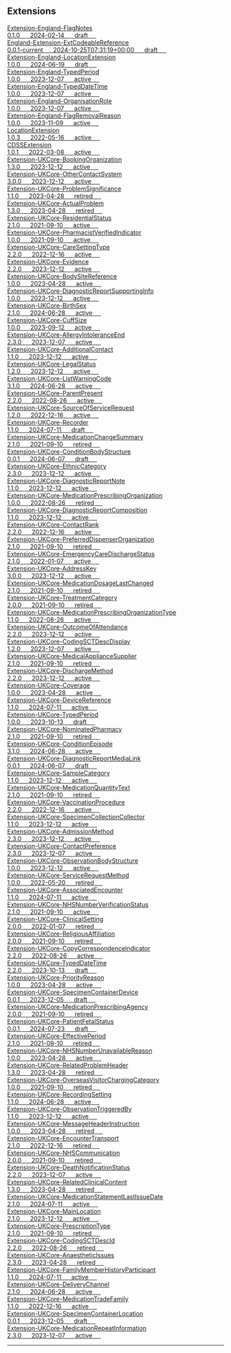 ## Extensions


<div class="project-container">


<a href="https://simplifier.net/NHS-England-Programme-Implementation-Guides/Extension-England-FlagNotes" class="child-title">
<div class="title">Extension-England-FlagNotes</div>
<div class="description">
  0.1.0 &nbsp;&nbsp;&nbsp;&nbsp;
  2024-02-14 &nbsp;&nbsp;&nbsp;&nbsp;
<span class="status draft">draft</span> &nbsp;&nbsp;&nbsp;&nbsp;
</div>
</a>
<a href="https://simplifier.net/NHS-England-Programme-Implementation-Guides/England-Extension-ExtCodeableReference" class="child-title">
<div class="title">England-Extension-ExtCodeableReference</div>
<div class="description">
  0.0.1-current &nbsp;&nbsp;&nbsp;&nbsp;
  2024-10-25T07:31:19+00:00 &nbsp;&nbsp;&nbsp;&nbsp;
<span class="status draft">draft</span> &nbsp;&nbsp;&nbsp;&nbsp;
</div>
</a>
<a href="https://simplifier.net/nhs-england-implementation-guide/Extension-England-LocationExtension" class="child-title">
<div class="title">Extension-England-LocationExtension</div>
<div class="description">
  1.0.0 &nbsp;&nbsp;&nbsp;&nbsp;
  2024-06-19 &nbsp;&nbsp;&nbsp;&nbsp;
<span class="status draft">draft</span> &nbsp;&nbsp;&nbsp;&nbsp;
</div>
</a>
<a href="https://simplifier.net/nhs-england-implementation-guide/Extension-England-TypedPeriod" class="child-title">
<div class="title">Extension-England-TypedPeriod</div>
<div class="description">
  1.0.0 &nbsp;&nbsp;&nbsp;&nbsp;
  2023-12-07 &nbsp;&nbsp;&nbsp;&nbsp;
<span class="status active">active</span> &nbsp;&nbsp;&nbsp;&nbsp;
</div>
</a>
<a href="https://simplifier.net/nhs-england-implementation-guide/Extension-England-TypedDateTime" class="child-title">
<div class="title">Extension-England-TypedDateTime</div>
<div class="description">
  1.0.0 &nbsp;&nbsp;&nbsp;&nbsp;
  2023-12-07 &nbsp;&nbsp;&nbsp;&nbsp;
<span class="status active">active</span> &nbsp;&nbsp;&nbsp;&nbsp;
</div>
</a>
<a href="https://simplifier.net/nhs-england-implementation-guide/Extension-England-OrganisationRole" class="child-title">
<div class="title">Extension-England-OrganisationRole</div>
<div class="description">
  1.0.0 &nbsp;&nbsp;&nbsp;&nbsp;
  2023-12-07 &nbsp;&nbsp;&nbsp;&nbsp;
<span class="status active">active</span> &nbsp;&nbsp;&nbsp;&nbsp;
</div>
</a>
<a href="https://simplifier.net/nhs-england-implementation-guide/Extension-England-FlagRemovalReason" class="child-title">
<div class="title">Extension-England-FlagRemovalReason</div>
<div class="description">
  1.0.0 &nbsp;&nbsp;&nbsp;&nbsp;
  2023-11-09 &nbsp;&nbsp;&nbsp;&nbsp;
<span class="status active">active</span> &nbsp;&nbsp;&nbsp;&nbsp;
</div>
</a>
<a href="https://simplifier.net/NHSBookingandReferrals/LocationExtension" class="child-title">
<div class="title">LocationExtension</div>
<div class="description">
  1.0.3 &nbsp;&nbsp;&nbsp;&nbsp;
  2022-05-16 &nbsp;&nbsp;&nbsp;&nbsp;
<span class="status active">active</span> &nbsp;&nbsp;&nbsp;&nbsp;
</div>
</a>
<a href="https://simplifier.net/NHSBookingandReferrals/CDSSExtension" class="child-title">
<div class="title">CDSSExtension</div>
<div class="description">
  1.0.1 &nbsp;&nbsp;&nbsp;&nbsp;
  2022-03-08 &nbsp;&nbsp;&nbsp;&nbsp;
<span class="status active">active</span> &nbsp;&nbsp;&nbsp;&nbsp;
</div>
</a>
<a href="https://simplifier.net/HL7FHIRUKCoreR4/Extension-UKCore-BookingOrganization" class="child-title">
<div class="title">Extension-UKCore-BookingOrganization</div>
<div class="description">
  1.3.0 &nbsp;&nbsp;&nbsp;&nbsp;
  2023-12-12 &nbsp;&nbsp;&nbsp;&nbsp;
<span class="status active">active</span> &nbsp;&nbsp;&nbsp;&nbsp;
</div>
</a>
<a href="https://simplifier.net/HL7FHIRUKCoreR4/Extension-UKCore-OtherContactSystem" class="child-title">
<div class="title">Extension-UKCore-OtherContactSystem</div>
<div class="description">
  3.0.0 &nbsp;&nbsp;&nbsp;&nbsp;
  2023-12-12 &nbsp;&nbsp;&nbsp;&nbsp;
<span class="status active">active</span> &nbsp;&nbsp;&nbsp;&nbsp;
</div>
</a>
<a href="https://simplifier.net/HL7FHIRUKCoreR4/Extension-UKCore-ProblemSignificance" class="child-title">
<div class="title">Extension-UKCore-ProblemSignificance</div>
<div class="description">
  1.1.0 &nbsp;&nbsp;&nbsp;&nbsp;
  2023-04-28 &nbsp;&nbsp;&nbsp;&nbsp;
<span class="status retired">retired</span> &nbsp;&nbsp;&nbsp;&nbsp;
</div>
</a>
<a href="https://simplifier.net/HL7FHIRUKCoreR4/Extension-UKCore-ActualProblem" class="child-title">
<div class="title">Extension-UKCore-ActualProblem</div>
<div class="description">
  1.3.0 &nbsp;&nbsp;&nbsp;&nbsp;
  2023-04-28 &nbsp;&nbsp;&nbsp;&nbsp;
<span class="status retired">retired</span> &nbsp;&nbsp;&nbsp;&nbsp;
</div>
</a>
<a href="https://simplifier.net/HL7FHIRUKCoreR4/Extension-UKCore-ResidentialStatus" class="child-title">
<div class="title">Extension-UKCore-ResidentialStatus</div>
<div class="description">
  2.1.0 &nbsp;&nbsp;&nbsp;&nbsp;
  2021-09-10 &nbsp;&nbsp;&nbsp;&nbsp;
<span class="status active">active</span> &nbsp;&nbsp;&nbsp;&nbsp;
</div>
</a>
<a href="https://simplifier.net/HL7FHIRUKCoreR4/Extension-UKCore-PharmacistVerifiedIndicator" class="child-title">
<div class="title">Extension-UKCore-PharmacistVerifiedIndicator</div>
<div class="description">
  1.0.0 &nbsp;&nbsp;&nbsp;&nbsp;
  2021-09-10 &nbsp;&nbsp;&nbsp;&nbsp;
<span class="status active">active</span> &nbsp;&nbsp;&nbsp;&nbsp;
</div>
</a>
<a href="https://simplifier.net/HL7FHIRUKCoreR4/Extension-UKCore-CareSettingType" class="child-title">
<div class="title">Extension-UKCore-CareSettingType</div>
<div class="description">
  2.2.0 &nbsp;&nbsp;&nbsp;&nbsp;
  2022-12-16 &nbsp;&nbsp;&nbsp;&nbsp;
<span class="status active">active</span> &nbsp;&nbsp;&nbsp;&nbsp;
</div>
</a>
<a href="https://simplifier.net/HL7FHIRUKCoreR4/Extension-UKCore-Evidence" class="child-title">
<div class="title">Extension-UKCore-Evidence</div>
<div class="description">
  2.2.0 &nbsp;&nbsp;&nbsp;&nbsp;
  2023-12-12 &nbsp;&nbsp;&nbsp;&nbsp;
<span class="status active">active</span> &nbsp;&nbsp;&nbsp;&nbsp;
</div>
</a>
<a href="https://simplifier.net/HL7FHIRUKCoreR4/Extension-UKCore-BodySiteReference" class="child-title">
<div class="title">Extension-UKCore-BodySiteReference</div>
<div class="description">
  1.0.0 &nbsp;&nbsp;&nbsp;&nbsp;
  2023-04-28 &nbsp;&nbsp;&nbsp;&nbsp;
<span class="status active">active</span> &nbsp;&nbsp;&nbsp;&nbsp;
</div>
</a>
<a href="https://simplifier.net/HL7FHIRUKCoreR4/Extension-UKCore-DiagnosticReportSupportingInfo" class="child-title">
<div class="title">Extension-UKCore-DiagnosticReportSupportingInfo</div>
<div class="description">
  1.0.0 &nbsp;&nbsp;&nbsp;&nbsp;
  2023-12-12 &nbsp;&nbsp;&nbsp;&nbsp;
<span class="status active">active</span> &nbsp;&nbsp;&nbsp;&nbsp;
</div>
</a>
<a href="https://simplifier.net/HL7FHIRUKCoreR4/Extension-UKCore-BirthSex" class="child-title">
<div class="title">Extension-UKCore-BirthSex</div>
<div class="description">
  2.1.0 &nbsp;&nbsp;&nbsp;&nbsp;
  2024-06-28 &nbsp;&nbsp;&nbsp;&nbsp;
<span class="status active">active</span> &nbsp;&nbsp;&nbsp;&nbsp;
</div>
</a>
<a href="https://simplifier.net/HL7FHIRUKCoreR4/Extension-UKCore-CuffSize" class="child-title">
<div class="title">Extension-UKCore-CuffSize</div>
<div class="description">
  1.0.0 &nbsp;&nbsp;&nbsp;&nbsp;
  2023-09-12 &nbsp;&nbsp;&nbsp;&nbsp;
<span class="status active">active</span> &nbsp;&nbsp;&nbsp;&nbsp;
</div>
</a>
<a href="https://simplifier.net/HL7FHIRUKCoreR4/Extension-UKCore-AllergyIntoleranceEnd" class="child-title">
<div class="title">Extension-UKCore-AllergyIntoleranceEnd</div>
<div class="description">
  2.3.0 &nbsp;&nbsp;&nbsp;&nbsp;
  2023-12-07 &nbsp;&nbsp;&nbsp;&nbsp;
<span class="status active">active</span> &nbsp;&nbsp;&nbsp;&nbsp;
</div>
</a>
<a href="https://simplifier.net/HL7FHIRUKCoreR4/Extension-UKCore-AdditionalContact" class="child-title">
<div class="title">Extension-UKCore-AdditionalContact</div>
<div class="description">
  1.1.0 &nbsp;&nbsp;&nbsp;&nbsp;
  2023-12-12 &nbsp;&nbsp;&nbsp;&nbsp;
<span class="status active">active</span> &nbsp;&nbsp;&nbsp;&nbsp;
</div>
</a>
<a href="https://simplifier.net/HL7FHIRUKCoreR4/Extension-UKCore-LegalStatus" class="child-title">
<div class="title">Extension-UKCore-LegalStatus</div>
<div class="description">
  1.2.0 &nbsp;&nbsp;&nbsp;&nbsp;
  2023-12-12 &nbsp;&nbsp;&nbsp;&nbsp;
<span class="status active">active</span> &nbsp;&nbsp;&nbsp;&nbsp;
</div>
</a>
<a href="https://simplifier.net/HL7FHIRUKCoreR4/Extension-UKCore-ListWarningCode" class="child-title">
<div class="title">Extension-UKCore-ListWarningCode</div>
<div class="description">
  3.1.0 &nbsp;&nbsp;&nbsp;&nbsp;
  2024-06-28 &nbsp;&nbsp;&nbsp;&nbsp;
<span class="status active">active</span> &nbsp;&nbsp;&nbsp;&nbsp;
</div>
</a>
<a href="https://simplifier.net/HL7FHIRUKCoreR4/Extension-UKCore-ParentPresent" class="child-title">
<div class="title">Extension-UKCore-ParentPresent</div>
<div class="description">
  2.2.0 &nbsp;&nbsp;&nbsp;&nbsp;
  2022-08-26 &nbsp;&nbsp;&nbsp;&nbsp;
<span class="status active">active</span> &nbsp;&nbsp;&nbsp;&nbsp;
</div>
</a>
<a href="https://simplifier.net/HL7FHIRUKCoreR4/Extension-UKCore-SourceOfServiceRequest" class="child-title">
<div class="title">Extension-UKCore-SourceOfServiceRequest</div>
<div class="description">
  1.2.0 &nbsp;&nbsp;&nbsp;&nbsp;
  2022-12-16 &nbsp;&nbsp;&nbsp;&nbsp;
<span class="status active">active</span> &nbsp;&nbsp;&nbsp;&nbsp;
</div>
</a>
<a href="https://simplifier.net/HL7FHIRUKCoreR4/Extension-UKCore-Recorder" class="child-title">
<div class="title">Extension-UKCore-Recorder</div>
<div class="description">
  1.1.0 &nbsp;&nbsp;&nbsp;&nbsp;
  2024-07-11 &nbsp;&nbsp;&nbsp;&nbsp;
<span class="status draft">draft</span> &nbsp;&nbsp;&nbsp;&nbsp;
</div>
</a>
<a href="https://simplifier.net/HL7FHIRUKCoreR4/Extension-UKCore-MedicationChangeSummary" class="child-title">
<div class="title">Extension-UKCore-MedicationChangeSummary</div>
<div class="description">
  2.1.0 &nbsp;&nbsp;&nbsp;&nbsp;
  2021-09-10 &nbsp;&nbsp;&nbsp;&nbsp;
<span class="status retired">retired</span> &nbsp;&nbsp;&nbsp;&nbsp;
</div>
</a>
<a href="https://simplifier.net/HL7FHIRUKCoreR4/Extension-UKCore-ConditionBodyStructure" class="child-title">
<div class="title">Extension-UKCore-ConditionBodyStructure</div>
<div class="description">
  0.0.1 &nbsp;&nbsp;&nbsp;&nbsp;
  2024-06-07 &nbsp;&nbsp;&nbsp;&nbsp;
<span class="status draft">draft</span> &nbsp;&nbsp;&nbsp;&nbsp;
</div>
</a>
<a href="https://simplifier.net/HL7FHIRUKCoreR4/Extension-UKCore-EthnicCategory" class="child-title">
<div class="title">Extension-UKCore-EthnicCategory</div>
<div class="description">
  2.3.0 &nbsp;&nbsp;&nbsp;&nbsp;
  2023-12-12 &nbsp;&nbsp;&nbsp;&nbsp;
<span class="status active">active</span> &nbsp;&nbsp;&nbsp;&nbsp;
</div>
</a>
<a href="https://simplifier.net/HL7FHIRUKCoreR4/Extension-UKCore-DiagnosticReportNote" class="child-title">
<div class="title">Extension-UKCore-DiagnosticReportNote</div>
<div class="description">
  1.1.0 &nbsp;&nbsp;&nbsp;&nbsp;
  2023-12-12 &nbsp;&nbsp;&nbsp;&nbsp;
<span class="status active">active</span> &nbsp;&nbsp;&nbsp;&nbsp;
</div>
</a>
<a href="https://simplifier.net/HL7FHIRUKCoreR4/Extension-UKCore-MedicationPrescribingOrganization" class="child-title">
<div class="title">Extension-UKCore-MedicationPrescribingOrganization</div>
<div class="description">
  1.0.0 &nbsp;&nbsp;&nbsp;&nbsp;
  2022-08-26 &nbsp;&nbsp;&nbsp;&nbsp;
<span class="status retired">retired</span> &nbsp;&nbsp;&nbsp;&nbsp;
</div>
</a>
<a href="https://simplifier.net/HL7FHIRUKCoreR4/Extension-UKCore-DiagnosticReportComposition" class="child-title">
<div class="title">Extension-UKCore-DiagnosticReportComposition</div>
<div class="description">
  1.1.0 &nbsp;&nbsp;&nbsp;&nbsp;
  2023-12-12 &nbsp;&nbsp;&nbsp;&nbsp;
<span class="status active">active</span> &nbsp;&nbsp;&nbsp;&nbsp;
</div>
</a>
<a href="https://simplifier.net/HL7FHIRUKCoreR4/Extension-UKCore-ContactRank" class="child-title">
<div class="title">Extension-UKCore-ContactRank</div>
<div class="description">
  2.2.0 &nbsp;&nbsp;&nbsp;&nbsp;
  2022-12-16 &nbsp;&nbsp;&nbsp;&nbsp;
<span class="status active">active</span> &nbsp;&nbsp;&nbsp;&nbsp;
</div>
</a>
<a href="https://simplifier.net/HL7FHIRUKCoreR4/Extension-UKCore-PreferredDispenserOrganization" class="child-title">
<div class="title">Extension-UKCore-PreferredDispenserOrganization</div>
<div class="description">
  2.1.0 &nbsp;&nbsp;&nbsp;&nbsp;
  2021-09-10 &nbsp;&nbsp;&nbsp;&nbsp;
<span class="status retired">retired</span> &nbsp;&nbsp;&nbsp;&nbsp;
</div>
</a>
<a href="https://simplifier.net/HL7FHIRUKCoreR4/Extension-UKCore-EmergencyCareDischargeStatus" class="child-title">
<div class="title">Extension-UKCore-EmergencyCareDischargeStatus</div>
<div class="description">
  2.1.0 &nbsp;&nbsp;&nbsp;&nbsp;
  2022-01-07 &nbsp;&nbsp;&nbsp;&nbsp;
<span class="status active">active</span> &nbsp;&nbsp;&nbsp;&nbsp;
</div>
</a>
<a href="https://simplifier.net/HL7FHIRUKCoreR4/Extension-UKCore-AddressKey" class="child-title">
<div class="title">Extension-UKCore-AddressKey</div>
<div class="description">
  3.0.0 &nbsp;&nbsp;&nbsp;&nbsp;
  2023-12-12 &nbsp;&nbsp;&nbsp;&nbsp;
<span class="status active">active</span> &nbsp;&nbsp;&nbsp;&nbsp;
</div>
</a>
<a href="https://simplifier.net/HL7FHIRUKCoreR4/Extension-UKCore-MedicationDosageLastChanged" class="child-title">
<div class="title">Extension-UKCore-MedicationDosageLastChanged</div>
<div class="description">
  2.1.0 &nbsp;&nbsp;&nbsp;&nbsp;
  2021-09-10 &nbsp;&nbsp;&nbsp;&nbsp;
<span class="status retired">retired</span> &nbsp;&nbsp;&nbsp;&nbsp;
</div>
</a>
<a href="https://simplifier.net/HL7FHIRUKCoreR4/Extension-UKCore-TreatmentCategory" class="child-title">
<div class="title">Extension-UKCore-TreatmentCategory</div>
<div class="description">
  2.0.0 &nbsp;&nbsp;&nbsp;&nbsp;
  2021-09-10 &nbsp;&nbsp;&nbsp;&nbsp;
<span class="status retired">retired</span> &nbsp;&nbsp;&nbsp;&nbsp;
</div>
</a>
<a href="https://simplifier.net/HL7FHIRUKCoreR4/Extension-UKCore-MedicationPrescribingOrganizationType" class="child-title">
<div class="title">Extension-UKCore-MedicationPrescribingOrganizationType</div>
<div class="description">
  1.1.0 &nbsp;&nbsp;&nbsp;&nbsp;
  2022-08-26 &nbsp;&nbsp;&nbsp;&nbsp;
<span class="status active">active</span> &nbsp;&nbsp;&nbsp;&nbsp;
</div>
</a>
<a href="https://simplifier.net/HL7FHIRUKCoreR4/Extension-UKCore-OutcomeOfAttendance" class="child-title">
<div class="title">Extension-UKCore-OutcomeOfAttendance</div>
<div class="description">
  2.2.0 &nbsp;&nbsp;&nbsp;&nbsp;
  2023-12-12 &nbsp;&nbsp;&nbsp;&nbsp;
<span class="status active">active</span> &nbsp;&nbsp;&nbsp;&nbsp;
</div>
</a>
<a href="https://simplifier.net/HL7FHIRUKCoreR4/Extension-UKCore-CodingSCTDescDisplay" class="child-title">
<div class="title">Extension-UKCore-CodingSCTDescDisplay</div>
<div class="description">
  1.2.0 &nbsp;&nbsp;&nbsp;&nbsp;
  2023-12-07 &nbsp;&nbsp;&nbsp;&nbsp;
<span class="status active">active</span> &nbsp;&nbsp;&nbsp;&nbsp;
</div>
</a>
<a href="https://simplifier.net/HL7FHIRUKCoreR4/Extension-UKCore-MedicalApplianceSupplier" class="child-title">
<div class="title">Extension-UKCore-MedicalApplianceSupplier</div>
<div class="description">
  2.1.0 &nbsp;&nbsp;&nbsp;&nbsp;
  2021-09-10 &nbsp;&nbsp;&nbsp;&nbsp;
<span class="status retired">retired</span> &nbsp;&nbsp;&nbsp;&nbsp;
</div>
</a>
<a href="https://simplifier.net/HL7FHIRUKCoreR4/Extension-UKCore-DischargeMethod" class="child-title">
<div class="title">Extension-UKCore-DischargeMethod</div>
<div class="description">
  2.2.0 &nbsp;&nbsp;&nbsp;&nbsp;
  2023-12-12 &nbsp;&nbsp;&nbsp;&nbsp;
<span class="status active">active</span> &nbsp;&nbsp;&nbsp;&nbsp;
</div>
</a>
<a href="https://simplifier.net/HL7FHIRUKCoreR4/Extension-UKCore-Coverage" class="child-title">
<div class="title">Extension-UKCore-Coverage</div>
<div class="description">
  1.0.0 &nbsp;&nbsp;&nbsp;&nbsp;
  2023-04-28 &nbsp;&nbsp;&nbsp;&nbsp;
<span class="status active">active</span> &nbsp;&nbsp;&nbsp;&nbsp;
</div>
</a>
<a href="https://simplifier.net/HL7FHIRUKCoreR4/Extension-UKCore-DeviceReference" class="child-title">
<div class="title">Extension-UKCore-DeviceReference</div>
<div class="description">
  1.1.0 &nbsp;&nbsp;&nbsp;&nbsp;
  2024-07-11 &nbsp;&nbsp;&nbsp;&nbsp;
<span class="status active">active</span> &nbsp;&nbsp;&nbsp;&nbsp;
</div>
</a>
<a href="https://simplifier.net/HL7FHIRUKCoreR4/Extension-UKCore-TypedPeriod" class="child-title">
<div class="title">Extension-UKCore-TypedPeriod</div>
<div class="description">
  1.0.0 &nbsp;&nbsp;&nbsp;&nbsp;
  2023-10-13 &nbsp;&nbsp;&nbsp;&nbsp;
<span class="status draft">draft</span> &nbsp;&nbsp;&nbsp;&nbsp;
</div>
</a>
<a href="https://simplifier.net/HL7FHIRUKCoreR4/Extension-UKCore-NominatedPharmacy" class="child-title">
<div class="title">Extension-UKCore-NominatedPharmacy</div>
<div class="description">
  2.1.0 &nbsp;&nbsp;&nbsp;&nbsp;
  2021-09-10 &nbsp;&nbsp;&nbsp;&nbsp;
<span class="status retired">retired</span> &nbsp;&nbsp;&nbsp;&nbsp;
</div>
</a>
<a href="https://simplifier.net/HL7FHIRUKCoreR4/Extension-UKCore-ConditionEpisode" class="child-title">
<div class="title">Extension-UKCore-ConditionEpisode</div>
<div class="description">
  3.1.0 &nbsp;&nbsp;&nbsp;&nbsp;
  2024-06-28 &nbsp;&nbsp;&nbsp;&nbsp;
<span class="status active">active</span> &nbsp;&nbsp;&nbsp;&nbsp;
</div>
</a>
<a href="https://simplifier.net/HL7FHIRUKCoreR4/Extension-UKCore-DiagnosticReportMediaLink" class="child-title">
<div class="title">Extension-UKCore-DiagnosticReportMediaLink</div>
<div class="description">
  0.0.1 &nbsp;&nbsp;&nbsp;&nbsp;
  2024-06-07 &nbsp;&nbsp;&nbsp;&nbsp;
<span class="status draft">draft</span> &nbsp;&nbsp;&nbsp;&nbsp;
</div>
</a>
<a href="https://simplifier.net/HL7FHIRUKCoreR4/Extension-UKCore-SampleCategory" class="child-title">
<div class="title">Extension-UKCore-SampleCategory</div>
<div class="description">
  1.1.0 &nbsp;&nbsp;&nbsp;&nbsp;
  2023-12-12 &nbsp;&nbsp;&nbsp;&nbsp;
<span class="status active">active</span> &nbsp;&nbsp;&nbsp;&nbsp;
</div>
</a>
<a href="https://simplifier.net/HL7FHIRUKCoreR4/Extension-UKCore-MedicationQuantityText" class="child-title">
<div class="title">Extension-UKCore-MedicationQuantityText</div>
<div class="description">
  2.1.0 &nbsp;&nbsp;&nbsp;&nbsp;
  2021-09-10 &nbsp;&nbsp;&nbsp;&nbsp;
<span class="status retired">retired</span> &nbsp;&nbsp;&nbsp;&nbsp;
</div>
</a>
<a href="https://simplifier.net/HL7FHIRUKCoreR4/Extension-UKCore-VaccinationProcedure" class="child-title">
<div class="title">Extension-UKCore-VaccinationProcedure</div>
<div class="description">
  2.2.0 &nbsp;&nbsp;&nbsp;&nbsp;
  2022-12-16 &nbsp;&nbsp;&nbsp;&nbsp;
<span class="status active">active</span> &nbsp;&nbsp;&nbsp;&nbsp;
</div>
</a>
<a href="https://simplifier.net/HL7FHIRUKCoreR4/Extension-UKCore-SpecimenCollectionCollector" class="child-title">
<div class="title">Extension-UKCore-SpecimenCollectionCollector</div>
<div class="description">
  1.1.0 &nbsp;&nbsp;&nbsp;&nbsp;
  2023-12-12 &nbsp;&nbsp;&nbsp;&nbsp;
<span class="status active">active</span> &nbsp;&nbsp;&nbsp;&nbsp;
</div>
</a>
<a href="https://simplifier.net/HL7FHIRUKCoreR4/Extension-UKCore-AdmissionMethod" class="child-title">
<div class="title">Extension-UKCore-AdmissionMethod</div>
<div class="description">
  2.3.0 &nbsp;&nbsp;&nbsp;&nbsp;
  2023-12-12 &nbsp;&nbsp;&nbsp;&nbsp;
<span class="status active">active</span> &nbsp;&nbsp;&nbsp;&nbsp;
</div>
</a>
<a href="https://simplifier.net/HL7FHIRUKCoreR4/Extension-UKCore-ContactPreference" class="child-title">
<div class="title">Extension-UKCore-ContactPreference</div>
<div class="description">
  2.3.0 &nbsp;&nbsp;&nbsp;&nbsp;
  2023-12-07 &nbsp;&nbsp;&nbsp;&nbsp;
<span class="status active">active</span> &nbsp;&nbsp;&nbsp;&nbsp;
</div>
</a>
<a href="https://simplifier.net/HL7FHIRUKCoreR4/Extension-UKCore-ObservationBodyStructure" class="child-title">
<div class="title">Extension-UKCore-ObservationBodyStructure</div>
<div class="description">
  1.0.0 &nbsp;&nbsp;&nbsp;&nbsp;
  2023-12-12 &nbsp;&nbsp;&nbsp;&nbsp;
<span class="status active">active</span> &nbsp;&nbsp;&nbsp;&nbsp;
</div>
</a>
<a href="https://simplifier.net/HL7FHIRUKCoreR4/Extension-UKCore-ServiceRequestMethod" class="child-title">
<div class="title">Extension-UKCore-ServiceRequestMethod</div>
<div class="description">
  1.0.0 &nbsp;&nbsp;&nbsp;&nbsp;
  2022-05-20 &nbsp;&nbsp;&nbsp;&nbsp;
<span class="status retired">retired</span> &nbsp;&nbsp;&nbsp;&nbsp;
</div>
</a>
<a href="https://simplifier.net/HL7FHIRUKCoreR4/Extension-UKCore-AssociatedEncounter" class="child-title">
<div class="title">Extension-UKCore-AssociatedEncounter</div>
<div class="description">
  1.1.0 &nbsp;&nbsp;&nbsp;&nbsp;
  2024-07-11 &nbsp;&nbsp;&nbsp;&nbsp;
<span class="status active">active</span> &nbsp;&nbsp;&nbsp;&nbsp;
</div>
</a>
<a href="https://simplifier.net/HL7FHIRUKCoreR4/Extension-UKCore-NHSNumberVerificationStatus" class="child-title">
<div class="title">Extension-UKCore-NHSNumberVerificationStatus</div>
<div class="description">
  2.1.0 &nbsp;&nbsp;&nbsp;&nbsp;
  2021-09-10 &nbsp;&nbsp;&nbsp;&nbsp;
<span class="status active">active</span> &nbsp;&nbsp;&nbsp;&nbsp;
</div>
</a>
<a href="https://simplifier.net/HL7FHIRUKCoreR4/Extension-UKCore-ClinicalSetting" class="child-title">
<div class="title">Extension-UKCore-ClinicalSetting</div>
<div class="description">
  2.0.0 &nbsp;&nbsp;&nbsp;&nbsp;
  2022-01-07 &nbsp;&nbsp;&nbsp;&nbsp;
<span class="status retired">retired</span> &nbsp;&nbsp;&nbsp;&nbsp;
</div>
</a>
<a href="https://simplifier.net/HL7FHIRUKCoreR4/Extension-UKCore-ReligiousAffiliation" class="child-title">
<div class="title">Extension-UKCore-ReligiousAffiliation</div>
<div class="description">
  2.0.0 &nbsp;&nbsp;&nbsp;&nbsp;
  2021-09-10 &nbsp;&nbsp;&nbsp;&nbsp;
<span class="status retired">retired</span> &nbsp;&nbsp;&nbsp;&nbsp;
</div>
</a>
<a href="https://simplifier.net/HL7FHIRUKCoreR4/Extension-UKCore-CopyCorrespondenceIndicator" class="child-title">
<div class="title">Extension-UKCore-CopyCorrespondenceIndicator</div>
<div class="description">
  2.2.0 &nbsp;&nbsp;&nbsp;&nbsp;
  2022-08-26 &nbsp;&nbsp;&nbsp;&nbsp;
<span class="status active">active</span> &nbsp;&nbsp;&nbsp;&nbsp;
</div>
</a>
<a href="https://simplifier.net/HL7FHIRUKCoreR4/Extension-UKCore-TypedDateTime" class="child-title">
<div class="title">Extension-UKCore-TypedDateTime</div>
<div class="description">
  2.2.0 &nbsp;&nbsp;&nbsp;&nbsp;
  2023-10-13 &nbsp;&nbsp;&nbsp;&nbsp;
<span class="status draft">draft</span> &nbsp;&nbsp;&nbsp;&nbsp;
</div>
</a>
<a href="https://simplifier.net/HL7FHIRUKCoreR4/Extension-UKCore-PriorityReason" class="child-title">
<div class="title">Extension-UKCore-PriorityReason</div>
<div class="description">
  1.0.0 &nbsp;&nbsp;&nbsp;&nbsp;
  2023-04-28 &nbsp;&nbsp;&nbsp;&nbsp;
<span class="status active">active</span> &nbsp;&nbsp;&nbsp;&nbsp;
</div>
</a>
<a href="https://simplifier.net/HL7FHIRUKCoreR4/Extension-UKCore-SpecimenContainerDevice" class="child-title">
<div class="title">Extension-UKCore-SpecimenContainerDevice</div>
<div class="description">
  0.0.1 &nbsp;&nbsp;&nbsp;&nbsp;
  2023-12-05 &nbsp;&nbsp;&nbsp;&nbsp;
<span class="status draft">draft</span> &nbsp;&nbsp;&nbsp;&nbsp;
</div>
</a>
<a href="https://simplifier.net/HL7FHIRUKCoreR4/Extension-UKCore-MedicationPrescribingAgency" class="child-title">
<div class="title">Extension-UKCore-MedicationPrescribingAgency</div>
<div class="description">
  2.0.0 &nbsp;&nbsp;&nbsp;&nbsp;
  2021-09-10 &nbsp;&nbsp;&nbsp;&nbsp;
<span class="status retired">retired</span> &nbsp;&nbsp;&nbsp;&nbsp;
</div>
</a>
<a href="https://simplifier.net/HL7FHIRUKCoreR4/Extension-UKCore-PatientFetalStatus" class="child-title">
<div class="title">Extension-UKCore-PatientFetalStatus</div>
<div class="description">
  0.0.1 &nbsp;&nbsp;&nbsp;&nbsp;
  2024-07-23 &nbsp;&nbsp;&nbsp;&nbsp;
<span class="status draft">draft</span> &nbsp;&nbsp;&nbsp;&nbsp;
</div>
</a>
<a href="https://simplifier.net/HL7FHIRUKCoreR4/Extension-UKCore-EffectivePeriod" class="child-title">
<div class="title">Extension-UKCore-EffectivePeriod</div>
<div class="description">
  2.1.0 &nbsp;&nbsp;&nbsp;&nbsp;
  2021-09-10 &nbsp;&nbsp;&nbsp;&nbsp;
<span class="status retired">retired</span> &nbsp;&nbsp;&nbsp;&nbsp;
</div>
</a>
<a href="https://simplifier.net/HL7FHIRUKCoreR4/Extension-UKCore-NHSNumberUnavailableReason" class="child-title">
<div class="title">Extension-UKCore-NHSNumberUnavailableReason</div>
<div class="description">
  1.0.0 &nbsp;&nbsp;&nbsp;&nbsp;
  2023-04-28 &nbsp;&nbsp;&nbsp;&nbsp;
<span class="status active">active</span> &nbsp;&nbsp;&nbsp;&nbsp;
</div>
</a>
<a href="https://simplifier.net/HL7FHIRUKCoreR4/Extension-UKCore-RelatedProblemHeader" class="child-title">
<div class="title">Extension-UKCore-RelatedProblemHeader</div>
<div class="description">
  1.3.0 &nbsp;&nbsp;&nbsp;&nbsp;
  2023-04-28 &nbsp;&nbsp;&nbsp;&nbsp;
<span class="status retired">retired</span> &nbsp;&nbsp;&nbsp;&nbsp;
</div>
</a>
<a href="https://simplifier.net/HL7FHIRUKCoreR4/Extension-UKCore-OverseasVisitorChargingCategory" class="child-title">
<div class="title">Extension-UKCore-OverseasVisitorChargingCategory</div>
<div class="description">
  1.0.0 &nbsp;&nbsp;&nbsp;&nbsp;
  2021-09-10 &nbsp;&nbsp;&nbsp;&nbsp;
<span class="status retired">retired</span> &nbsp;&nbsp;&nbsp;&nbsp;
</div>
</a>
<a href="https://simplifier.net/HL7FHIRUKCoreR4/Extension-UKCore-RecordingSetting" class="child-title">
<div class="title">Extension-UKCore-RecordingSetting</div>
<div class="description">
  1.1.0 &nbsp;&nbsp;&nbsp;&nbsp;
  2024-06-28 &nbsp;&nbsp;&nbsp;&nbsp;
<span class="status active">active</span> &nbsp;&nbsp;&nbsp;&nbsp;
</div>
</a>
<a href="https://simplifier.net/HL7FHIRUKCoreR4/Extension-UKCore-ObservationTriggeredBy" class="child-title">
<div class="title">Extension-UKCore-ObservationTriggeredBy</div>
<div class="description">
  1.1.0 &nbsp;&nbsp;&nbsp;&nbsp;
  2023-12-12 &nbsp;&nbsp;&nbsp;&nbsp;
<span class="status active">active</span> &nbsp;&nbsp;&nbsp;&nbsp;
</div>
</a>
<a href="https://simplifier.net/HL7FHIRUKCoreR4/Extension-UKCore-MessageHeaderInstruction" class="child-title">
<div class="title">Extension-UKCore-MessageHeaderInstruction</div>
<div class="description">
  1.0.0 &nbsp;&nbsp;&nbsp;&nbsp;
  2023-04-28 &nbsp;&nbsp;&nbsp;&nbsp;
<span class="status retired">retired</span> &nbsp;&nbsp;&nbsp;&nbsp;
</div>
</a>
<a href="https://simplifier.net/HL7FHIRUKCoreR4/Extension-UKCore-EncounterTransport" class="child-title">
<div class="title">Extension-UKCore-EncounterTransport</div>
<div class="description">
  2.1.0 &nbsp;&nbsp;&nbsp;&nbsp;
  2022-12-16 &nbsp;&nbsp;&nbsp;&nbsp;
<span class="status retired">retired</span> &nbsp;&nbsp;&nbsp;&nbsp;
</div>
</a>
<a href="https://simplifier.net/HL7FHIRUKCoreR4/Extension-UKCore-NHSCommunication" class="child-title">
<div class="title">Extension-UKCore-NHSCommunication</div>
<div class="description">
  2.0.0 &nbsp;&nbsp;&nbsp;&nbsp;
  2021-09-10 &nbsp;&nbsp;&nbsp;&nbsp;
<span class="status retired">retired</span> &nbsp;&nbsp;&nbsp;&nbsp;
</div>
</a>
<a href="https://simplifier.net/HL7FHIRUKCoreR4/Extension-UKCore-DeathNotificationStatus" class="child-title">
<div class="title">Extension-UKCore-DeathNotificationStatus</div>
<div class="description">
  2.2.0 &nbsp;&nbsp;&nbsp;&nbsp;
  2023-12-07 &nbsp;&nbsp;&nbsp;&nbsp;
<span class="status active">active</span> &nbsp;&nbsp;&nbsp;&nbsp;
</div>
</a>
<a href="https://simplifier.net/HL7FHIRUKCoreR4/Extension-UKCore-RelatedClinicalContent" class="child-title">
<div class="title">Extension-UKCore-RelatedClinicalContent</div>
<div class="description">
  1.3.0 &nbsp;&nbsp;&nbsp;&nbsp;
  2023-04-28 &nbsp;&nbsp;&nbsp;&nbsp;
<span class="status retired">retired</span> &nbsp;&nbsp;&nbsp;&nbsp;
</div>
</a>
<a href="https://simplifier.net/HL7FHIRUKCoreR4/Extension-UKCore-MedicationStatementLastIssueDate" class="child-title">
<div class="title">Extension-UKCore-MedicationStatementLastIssueDate</div>
<div class="description">
  2.1.0 &nbsp;&nbsp;&nbsp;&nbsp;
  2024-07-11 &nbsp;&nbsp;&nbsp;&nbsp;
<span class="status active">active</span> &nbsp;&nbsp;&nbsp;&nbsp;
</div>
</a>
<a href="https://simplifier.net/HL7FHIRUKCoreR4/Extension-UKCore-MainLocation" class="child-title">
<div class="title">Extension-UKCore-MainLocation</div>
<div class="description">
  2.1.0 &nbsp;&nbsp;&nbsp;&nbsp;
  2023-12-12 &nbsp;&nbsp;&nbsp;&nbsp;
<span class="status active">active</span> &nbsp;&nbsp;&nbsp;&nbsp;
</div>
</a>
<a href="https://simplifier.net/HL7FHIRUKCoreR4/Extension-UKCore-PrescriptionType" class="child-title">
<div class="title">Extension-UKCore-PrescriptionType</div>
<div class="description">
  2.1.0 &nbsp;&nbsp;&nbsp;&nbsp;
  2021-09-10 &nbsp;&nbsp;&nbsp;&nbsp;
<span class="status retired">retired</span> &nbsp;&nbsp;&nbsp;&nbsp;
</div>
</a>
<a href="https://simplifier.net/HL7FHIRUKCoreR4/Extension-UKCore-CodingSCTDescId" class="child-title">
<div class="title">Extension-UKCore-CodingSCTDescId</div>
<div class="description">
  2.2.0 &nbsp;&nbsp;&nbsp;&nbsp;
  2022-08-26 &nbsp;&nbsp;&nbsp;&nbsp;
<span class="status retired">retired</span> &nbsp;&nbsp;&nbsp;&nbsp;
</div>
</a>
<a href="https://simplifier.net/HL7FHIRUKCoreR4/Extension-UKCore-AnaestheticIssues" class="child-title">
<div class="title">Extension-UKCore-AnaestheticIssues</div>
<div class="description">
  2.3.0 &nbsp;&nbsp;&nbsp;&nbsp;
  2023-04-28 &nbsp;&nbsp;&nbsp;&nbsp;
<span class="status retired">retired</span> &nbsp;&nbsp;&nbsp;&nbsp;
</div>
</a>
<a href="https://simplifier.net/HL7FHIRUKCoreR4/Extension-UKCore-FamilyMemberHistoryParticipant" class="child-title">
<div class="title">Extension-UKCore-FamilyMemberHistoryParticipant</div>
<div class="description">
  1.1.0 &nbsp;&nbsp;&nbsp;&nbsp;
  2024-07-11 &nbsp;&nbsp;&nbsp;&nbsp;
<span class="status active">active</span> &nbsp;&nbsp;&nbsp;&nbsp;
</div>
</a>
<a href="https://simplifier.net/HL7FHIRUKCoreR4/Extension-UKCore-DeliveryChannel" class="child-title">
<div class="title">Extension-UKCore-DeliveryChannel</div>
<div class="description">
  2.1.0 &nbsp;&nbsp;&nbsp;&nbsp;
  2024-06-28 &nbsp;&nbsp;&nbsp;&nbsp;
<span class="status active">active</span> &nbsp;&nbsp;&nbsp;&nbsp;
</div>
</a>
<a href="https://simplifier.net/HL7FHIRUKCoreR4/Extension-UKCore-MedicationTradeFamily" class="child-title">
<div class="title">Extension-UKCore-MedicationTradeFamily</div>
<div class="description">
  1.1.0 &nbsp;&nbsp;&nbsp;&nbsp;
  2022-12-16 &nbsp;&nbsp;&nbsp;&nbsp;
<span class="status active">active</span> &nbsp;&nbsp;&nbsp;&nbsp;
</div>
</a>
<a href="https://simplifier.net/HL7FHIRUKCoreR4/Extension-UKCore-SpecimenContainerLocation" class="child-title">
<div class="title">Extension-UKCore-SpecimenContainerLocation</div>
<div class="description">
  0.0.1 &nbsp;&nbsp;&nbsp;&nbsp;
  2023-12-05 &nbsp;&nbsp;&nbsp;&nbsp;
<span class="status draft">draft</span> &nbsp;&nbsp;&nbsp;&nbsp;
</div>
</a>
<a href="https://simplifier.net/HL7FHIRUKCoreR4/Extension-UKCore-MedicationRepeatInformation" class="child-title">
<div class="title">Extension-UKCore-MedicationRepeatInformation</div>
<div class="description">
  2.3.0 &nbsp;&nbsp;&nbsp;&nbsp;
  2023-12-07 &nbsp;&nbsp;&nbsp;&nbsp;
<span class="status active">active</span> &nbsp;&nbsp;&nbsp;&nbsp;
</div>
</a>
</div>

---


